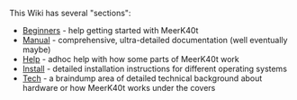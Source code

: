 This Wiki has several "sections":

* [Beginners](https://github.com/meerk40t/meerk40t/wiki/Beginners:-0.-So-you-now-have-a-K40-laser...) - help getting started with MeerK40t
* [Manual](https://github.com/meerk40t/meerk40t/wiki/Doc:-MeerK40t-Manual) - comprehensive, ultra-detailed documentation (well eventually maybe)
* [Help]() - adhoc help with how some parts of MeerK40t work
* [Install](https://github.com/meerk40t/meerk40t/wiki/Install:-General) - detailed installation instructions for different operating systems
* [Tech]() - a braindump area of detailed technical background about hardware or how MeerK40t works under the covers
